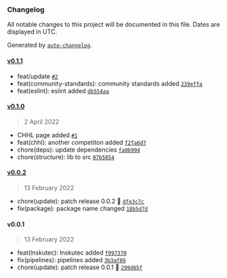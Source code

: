 ### Changelog

All notable changes to this project will be documented in this file. Dates are displayed in UTC.

Generated by [`auto-changelog`](https://github.com/CookPete/auto-changelog).

#### [v0.1.1](https://github.com/Celtian/amateurhockeybot/compare/v0.1.0...v0.1.1)

- feat/update [`#2`](https://github.com/Celtian/amateurhockeybot/pull/2)
- feat(community-standards): community standards added [`239effa`](https://github.com/Celtian/amateurhockeybot/commit/239effa149d406b88a284a5b0f43244fd0532a67)
- feat(eslint): eslint added [`db554aa`](https://github.com/Celtian/amateurhockeybot/commit/db554aa8af37ef784f3c69404a0b0647e4f5eda5)

#### [v0.1.0](https://github.com/Celtian/amateurhockeybot/compare/v0.0.2...v0.1.0)

> 2 April 2022

- CHHL page added [`#1`](https://github.com/Celtian/amateurhockeybot/pull/1)
- feat(chhl): another competiton added [`f2fa6d7`](https://github.com/Celtian/amateurhockeybot/commit/f2fa6d7e966a996c40990f3ca4adce55202c0076)
- chore(deps): update dependencies [`fa0b994`](https://github.com/Celtian/amateurhockeybot/commit/fa0b99448489253fd8178da929d38cbf20917af4)
- chore(structure): lib to src [`07b5854`](https://github.com/Celtian/amateurhockeybot/commit/07b58548bdeed586fbd3256e5c4ae6da794e2f11)

#### [v0.0.2](https://github.com/Celtian/amateurhockeybot/compare/v0.0.1...v0.0.2)

> 13 February 2022

- chore(update): patch release 0.0.2 🐛 [`dfe3c7c`](https://github.com/Celtian/amateurhockeybot/commit/dfe3c7ca687252958cac08d5000e30ce6a496b49)
- fix(package): package name changed [`18b5d7d`](https://github.com/Celtian/amateurhockeybot/commit/18b5d7d7655f18ee77c8f079468747f957bcb613)

#### v0.0.1

> 13 February 2022

- feat(lnskutec): lnskutec added [`f997370`](https://github.com/Celtian/amateurhockeybot/commit/f9973701b41ed508a7a89ec630ad4bc0f66b34c6)
- fix(pipelines): pipelines added [`3b3af89`](https://github.com/Celtian/amateurhockeybot/commit/3b3af89fc8865f370d3f908a395ccb59454129c3)
- chore(update): patch release 0.0.1 🐛 [`299d65f`](https://github.com/Celtian/amateurhockeybot/commit/299d65f0f041f3edfbcfcfb5e0a1c90db019ba98)
